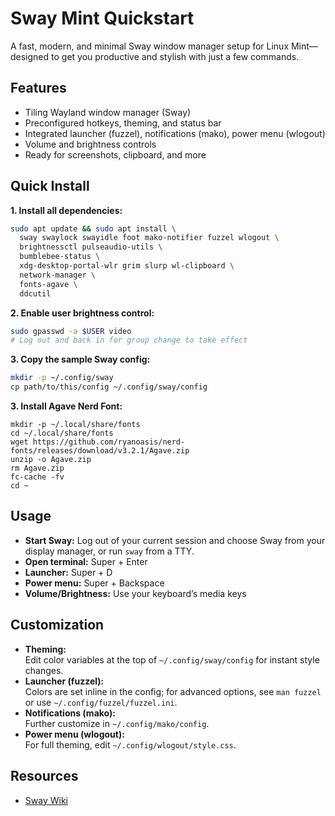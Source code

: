 # Sway Mint Quickstart

A fast, modern, and minimal Sway window manager setup for Linux Mint—designed to get you productive and stylish with just a few commands.

## Features

- Tiling Wayland window manager (Sway)
- Preconfigured hotkeys, theming, and status bar
- Integrated launcher (fuzzel), notifications (mako), power menu (wlogout)
- Volume and brightness controls
- Ready for screenshots, clipboard, and more

## Quick Install

**1. Install all dependencies:**

```sh
sudo apt update && sudo apt install \
  sway swaylock swayidle foot mako-notifier fuzzel wlogout \
  brightnessctl pulseaudio-utils \
  bumblebee-status \
  xdg-desktop-portal-wlr grim slurp wl-clipboard \
  network-manager \
  fonts-agave \
  ddcutil
```

**2. Enable user brightness control:**

```sh
sudo gpasswd -a $USER video
# Log out and back in for group change to take effect
```

**3. Copy the sample Sway config:**

```sh
mkdir -p ~/.config/sway
cp path/to/this/config ~/.config/sway/config
```

**3. Install Agave Nerd Font:**

```
mkdir -p ~/.local/share/fonts
cd ~/.local/share/fonts
wget https://github.com/ryanoasis/nerd-fonts/releases/download/v3.2.1/Agave.zip
unzip -o Agave.zip
rm Agave.zip
fc-cache -fv
cd ~
```

## Usage

- **Start Sway:** Log out of your current session and choose Sway from your display manager, or run `sway` from a TTY.
- **Open terminal:** Super + Enter
- **Launcher:** Super + D
- **Power menu:** Super + Backspace
- **Volume/Brightness:** Use your keyboard’s media keys

## Customization

- **Theming:**  
  Edit color variables at the top of `~/.config/sway/config` for instant style changes.
- **Launcher (fuzzel):**  
  Colors are set inline in the config; for advanced options, see `man fuzzel` or use `~/.config/fuzzel/fuzzel.ini`.
- **Notifications (mako):**  
  Further customize in `~/.config/mako/config`.
- **Power menu (wlogout):**  
  For full theming, edit `~/.config/wlogout/style.css`.

## Resources

- [Sway Wiki](https://github.com/swaywm/sway/wiki)

